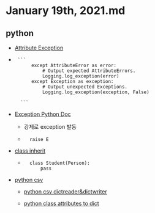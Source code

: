 # January 19th, 2021.md

## python 
- [Attribute Exception](https://airbrake.io/blog/python/attributeerror)
-      ```
            except AttributeError as error:
                # Output expected AttributeErrors.
                Logging.log_exception(error)
            except Exception as exception:
                # Output unexpected Exceptions.
                Logging.log_exception(exception, False)

        ```
- [Exception Python Doc](https://docs.python.org/3/tutorial/errors.html)
    - 강제로 exception 발동
    - ```
        raise E
      ```
- [class inherit](https://www.w3schools.com/python/python_inheritance.asp)
    - ```
        class Student(Person):
            pass
      ```

- [python csv](https://docs.python.org/3/library/csv.html)
    - [python csv dictreader&dictwriter](https://docs.python.org/3/library/csv.html#csv.DictReader)
    
    - [python class attributes to dict](https://stackoverflow.com/questions/61517/python-dictionary-from-an-objects-fields)